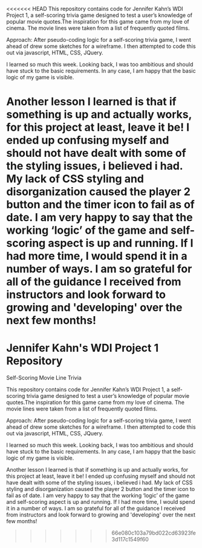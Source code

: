 <<<<<<< HEAD
This repository contains code for Jennifer Kahn’s WDI Project 1, a self-scoring trivia game designed to test a user’s knowledge of popular movie quotes.The inspiration for this game came from my love of cinema. The movie lines were taken from a list of frequently quoted films.

Approach: After pseudo-coding logic for a self-scoring trivia game, I went ahead of drew some sketches for a wireframe. I then attempted to code this out via javascript, HTML, CSS, JQuery.

I learned so much this week. Looking back, I was too ambitious and should have stuck to the basic requirements. In any case, I am happy that the basic logic of my game is visible.

Another lesson I learned is that if something is up and actually works, for this project at least, leave it be! I ended up confusing myself and should not have dealt with some of the styling issues, i believed i had. My lack of CSS styling and disorganization caused the player 2 button and the timer icon to fail as of date. I am very happy to say that the working ‘logic’ of the game and self-scoring aspect is up and running. If I had more time, I would spend it in a number of ways. I am so grateful for all of the guidance I received from instructors and look forward to growing and 'developing' over the next few months!
=======
<h1><b>Jennifer Kahn's WDI Project 1 Repository</b></h1>
Self-Scoring Movie Line Trivia

This repository contains code for Jennifer Kahn’s WDI Project 1, a self-scoring trivia game designed to test a user’s knowledge of popular movie quotes.The inspiration for this game came from my love of cinema. The movie lines were taken from a list of frequently quoted films.

Approach:
After pseudo-coding logic for a self-scoring trivia game, I went ahead of drew some sketches for a wireframe. I then attempted to code this out via javascript, HTML, CSS, JQuery.
</P><p>
I learned so much this week. Looking back, I was too ambitious and should have stuck to the basic requirements. In any case, I am happy that the basic logic of my game is visible.  

Another lesson I learned is that if something is up and actually works, for this project at least, leave it be! I ended up confusing myself and should not have dealt with some of the styling issues, i believed i had.
My lack of CSS styling and disorganization caused the player 2 button and the timer icon to fail as of date.  I am very happy to say that the working ‘logic’ of the game and self-scoring aspect is up and running. If I had more time, I would spend it in a number of ways. I am so grateful for all of the guidance I received from instructors and look forward to growing and 'developing' over the next few months!

>>>>>>> 66e080c103a79bd022cd63923fe3d117c1549f60
